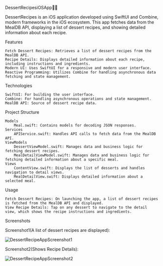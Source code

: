DessertRecipesiOSApp📱🍰

DessertRecipes is an iOS application developed using SwiftUI and Combine, modern frameworks in the iOS ecosystem. This app fetches data from the MealDB API, displaying a list of dessert recipes, and showing detailed information about each recipe.


Features

    Fetch Dessert Recipes: Retrieves a list of dessert recipes from the MealDB API.
    Recipe Details: Displays detailed information about each recipe, including instructions and ingredients.
    Modern UI: Uses SwiftUI for a responsive and modern user interface.
    Reactive Programming: Utilizes Combine for handling asynchronous data fetching and state management.

Technologies

    SwiftUI: For building the user interface.
    Combine: For handling asynchronous operations and state management.
    MealDB API: Source of dessert recipe data.

Project Structure

    Models
        Meal.swift: Contains models for decoding JSON responses.
    Services
        APIService.swift: Handles API calls to fetch data from the MealDB API.
    ViewModels
        DessertViewModel.swift: Manages data and business logic for fetching dessert recipes.
        MealDetailViewModel.swift: Manages data and business logic for fetching detailed information about a specific meal.
    Views
        ContentView.swift: Displays the list of desserts and handles navigation to detail views.
        MealDetailView.swift: Displays detailed information about a selected meal.

Usage

    Fetch Dessert Recipes: On launching the app, a list of dessert recipes is fetched from the MealDB API and displayed.
    View Recipe Details: Tap on any dessert to navigate to the detail view, which shows the recipe instructions and ingredients.


Screenshots

Screenshot1(A list of dessert recipes are displayed): 


![DessertRecipeAppScreenshot1](https://github.com/rajkumarmaddoju11/DessertRecipesiOS/assets/171982770/b59adb37-9421-4770-b37d-6c641258fd89)

Screenshot2(Shows Recipe Details): 


![DessertRecipeAppScreenshot2](https://github.com/rajkumarmaddoju11/DessertRecipesiOS/assets/171982770/8d9278a0-c681-49ac-8527-936e96ae9bd8)



